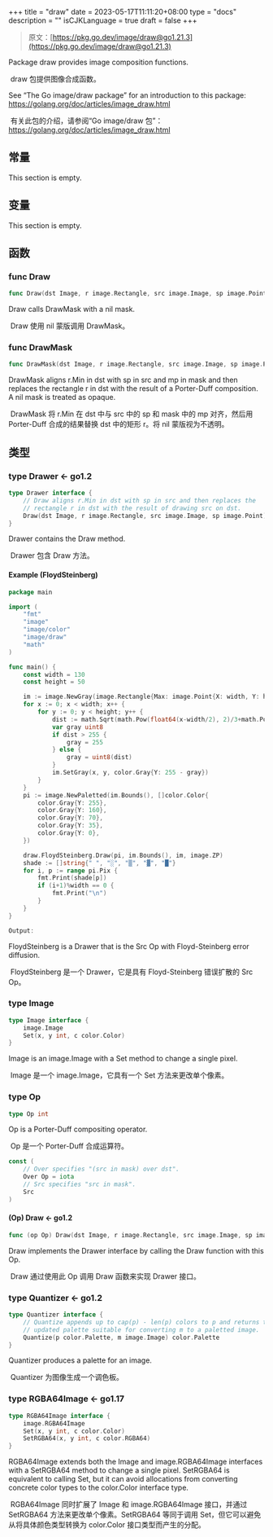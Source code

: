 +++
title = "draw"
date = 2023-05-17T11:11:20+08:00
type = "docs"
description = ""
isCJKLanguage = true
draft = false
+++
> 原文：[https://pkg.go.dev/image/draw@go1.21.3](https://pkg.go.dev/image/draw@go1.21.3)

Package draw provides image composition functions.

​	draw 包提供图像合成函数。

See “The Go image/draw package” for an introduction to this package: https://golang.org/doc/articles/image_draw.html

​	有关此包的介绍，请参阅“Go image/draw 包”：https://golang.org/doc/articles/image_draw.html

## 常量 

This section is empty.

## 变量

This section is empty.

## 函数

### func Draw 

``` go 
func Draw(dst Image, r image.Rectangle, src image.Image, sp image.Point, op Op)
```

Draw calls DrawMask with a nil mask.

​	Draw 使用 nil 蒙版调用 DrawMask。

### func DrawMask

```go
func DrawMask(dst Image, r image.Rectangle, src image.Image, sp image.Point, mask image.Image, mp image.Point, op Op)
```

DrawMask aligns r.Min in dst with sp in src and mp in mask and then replaces the rectangle r in dst with the result of a Porter-Duff composition. A nil mask is treated as opaque.

​	DrawMask 将 r.Min 在 dst 中与 src 中的 sp 和 mask 中的 mp 对齐，然后用 Porter-Duff 合成的结果替换 dst 中的矩形 r。将 nil 蒙版视为不透明。

## 类型

### type Drawer <- go1.2

```go
type Drawer interface {
	// Draw aligns r.Min in dst with sp in src and then replaces the
	// rectangle r in dst with the result of drawing src on dst.
	Draw(dst Image, r image.Rectangle, src image.Image, sp image.Point)
}
```

Drawer contains the Draw method.

​	Drawer 包含 Draw 方法。

#### Example (FloydSteinberg) 

```go
package main

import (
	"fmt"
	"image"
	"image/color"
	"image/draw"
	"math"
)

func main() {
	const width = 130
	const height = 50

	im := image.NewGray(image.Rectangle{Max: image.Point{X: width, Y: height}})
	for x := 0; x < width; x++ {
		for y := 0; y < height; y++ {
			dist := math.Sqrt(math.Pow(float64(x-width/2), 2)/3+math.Pow(float64(y-height/2), 2)) / (height / 1.5) * 255
			var gray uint8
			if dist > 255 {
				gray = 255
			} else {
				gray = uint8(dist)
			}
			im.SetGray(x, y, color.Gray{Y: 255 - gray})
		}
	}
	pi := image.NewPaletted(im.Bounds(), []color.Color{
		color.Gray{Y: 255},
		color.Gray{Y: 160},
		color.Gray{Y: 70},
		color.Gray{Y: 35},
		color.Gray{Y: 0},
	})

	draw.FloydSteinberg.Draw(pi, im.Bounds(), im, image.ZP)
	shade := []string{" ", "░", "▒", "▓", "█"}
	for i, p := range pi.Pix {
		fmt.Print(shade[p])
		if (i+1)%width == 0 {
			fmt.Print("\n")
		}
	}
}

Output:
```

FloydSteinberg is a Drawer that is the Src Op with Floyd-Steinberg error diffusion.

​	FloydSteinberg 是一个 Drawer，它是具有 Floyd-Steinberg 错误扩散的 Src Op。

### type Image

```go
type Image interface {
	image.Image
	Set(x, y int, c color.Color)
}
```

Image is an image.Image with a Set method to change a single pixel.

​	Image 是一个 image.Image，它具有一个 Set 方法来更改单个像素。

### type Op

```go
type Op int
```

Op is a Porter-Duff compositing operator.

​	Op 是一个 Porter-Duff 合成运算符。

```go
const (
	// Over specifies "(src in mask) over dst".
	Over Op = iota
	// Src specifies "src in mask".
	Src
)
```

#### (Op) Draw <- go1.2

```go
func (op Op) Draw(dst Image, r image.Rectangle, src image.Image, sp image.Point)
```

Draw implements the Drawer interface by calling the Draw function with this Op.

​	Draw 通过使用此 Op 调用 Draw 函数来实现 Drawer 接口。

### type Quantizer <- go1.2

```go
type Quantizer interface {
	// Quantize appends up to cap(p) - len(p) colors to p and returns the
	// updated palette suitable for converting m to a paletted image.
	Quantize(p color.Palette, m image.Image) color.Palette
}
```

Quantizer produces a palette for an image.

​	Quantizer 为图像生成一个调色板。

### type RGBA64Image <- go1.17

```go
type RGBA64Image interface {
	image.RGBA64Image
	Set(x, y int, c color.Color)
	SetRGBA64(x, y int, c color.RGBA64)
}
```

RGBA64Image extends both the Image and image.RGBA64Image interfaces with a SetRGBA64 method to change a single pixel. SetRGBA64 is equivalent to calling Set, but it can avoid allocations from converting concrete color types to the color.Color interface type.

​	RGBA64Image 同时扩展了 Image 和 image.RGBA64Image 接口，并通过 SetRGBA64 方法来更改单个像素。SetRGBA64 等同于调用 Set，但它可以避免从将具体颜色类型转换为 color.Color 接口类型而产生的分配。